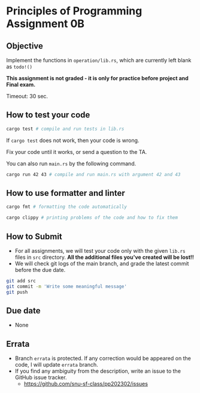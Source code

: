 # Principles of Programming Assignment 0B

## Objective

Implement the functions in `operation/lib.rs`, which are currently left blank as `todo!()`

**This assignment is not graded - it is only for practice before project and Final exam.**

Timeout: 30 sec.

## How to test your code

```bash
cargo test # compile and run tests in lib.rs
```

If `cargo test` does not work, then your code is wrong.

Fix your code until it works, or send a question to the TA.

You can also run `main.rs` by the following command.
```bash
cargo run 42 43 # compile and run main.rs with argument 42 and 43
```

## How to use formatter and linter

```bash
cargo fmt # formatting the code automatically
```

```bash
cargo clippy # printing problems of the code and how to fix them
```

## How to Submit

- For all assignments, we will test your code only with the given `lib.rs` files in `src` directory. **All the additional files you've created will be lost!!**
- We will check git logs of the main branch, and grade the latest commit before the due date.

```bash
git add src
git commit -m 'Write some meaningful message'
git push
```

## Due date

- None

## Errata

- Branch `errata` is protected. If any correction would be appeared on the code, I will update `errata` branch.
- If you find any ambiguity from the description, write an issue to the GitHub issue tracker.
  - https://github.com/snu-sf-class/pp202302/issues
